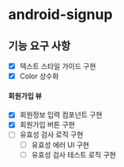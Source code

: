 # android-signup

## 기능 요구 사항
- [x] 텍스트 스타일 가이드 구현
- [x] Color 상수화

#### 회원가입 뷰
- [x] 회원정보 입력 컴포넌트 구현
- [x] 회원가입 버튼 구현
- [ ] 유효성 검사 로직 구현
  - [ ] 유효성 에러 UI 구현
  - [ ] 유효성 검사 테스트 로직 구현
